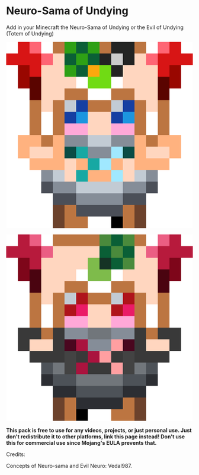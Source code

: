 # Neuro-Sama of Undying

Add in your Minecraft the Neuro-Sama of Undying or the Evil of Undying (Totem of Undying)

![Pack Icon](assets/Neuro-Sama.png)

![Pack Icon](assets/Evil.png)

**This pack is free to use for any videos, projects, or just personal use. Just don't redistribute it to other platforms, link this page instead! Don't use this for commercial use since Mojang's EULA prevents that.**

Credits:
        
Concepts of Neuro-sama and Evil Neuro: Vedal987.
